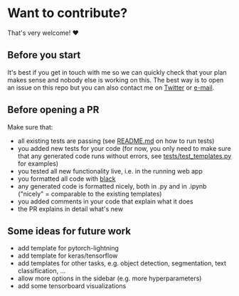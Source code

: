 # Want to contribute?

That's very welcome! :heart:


## Before you start

It's best if you get in touch with me so we can quickly check that your plan makes 
sense and nobody else is working on this. The best way is to open an issue on this repo 
but you can also contact me on [Twitter](https://twitter.com/jrieke) or 
[e-mail](mailto:johannes.rieke@gmail.com).


## Before opening a PR

Make sure that:

- all existing tests are passing (see [README.md](README.md) on how to run tests)
- you added new tests for your code (for now, you only need to make sure that any 
generated code runs without errors, see 
[tests/test_templates.py](tests/test_templates.py) for examples)
- you tested all new functionality live, i.e. in the running web app
- you formatted all code with [black](https://github.com/psf/black)
- any generated code is formatted nicely, both in .py and in .ipynb ("nicely" = 
comparable to the existing templates)
- you added comments in your code that explain what it does
- the PR explains in detail what's new


## Some ideas for future work

- add template for pytorch-lightning
- add template for keras/tensorflow
- add templates for other tasks, e.g. object detection, segmentation, 
text classification, ...
- allow more options in the sidebar (e.g. more hyperparameters)
- add some tensorboard visualizations

